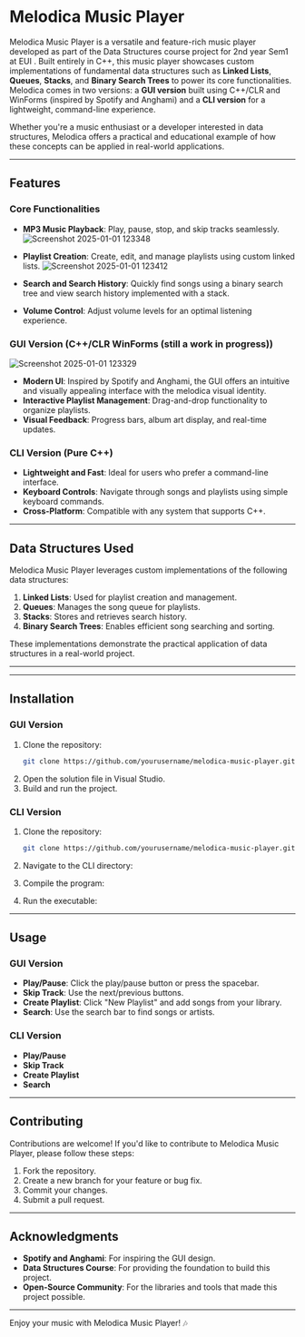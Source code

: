 # Melodica Music Player

Melodica Music Player is a versatile and feature-rich music player developed as part of the Data Structures course project for 2nd year Sem1 at EUI . Built entirely in C++, this music player showcases custom implementations of fundamental data structures such as **Linked Lists**, **Queues**, **Stacks**, and **Binary Search Trees** to power its core functionalities. Melodica comes in two versions: a **GUI version** built using C++/CLR and WinForms (inspired by Spotify and Anghami) and a **CLI version** for a lightweight, command-line experience.

Whether you're a music enthusiast or a developer interested in data structures, Melodica offers a practical and educational example of how these concepts can be applied in real-world applications.

---

## Features

### Core Functionalities
- **MP3 Music Playback**: Play, pause, stop, and skip tracks seamlessly.
 ![Screenshot 2025-01-01 123348](https://github.com/user-attachments/assets/bf778059-90d2-4e8c-8b7a-c4b9f13a9463)

- **Playlist Creation**: Create, edit, and manage playlists using custom linked lists.
![Screenshot 2025-01-01 123412](https://github.com/user-attachments/assets/06cb2a4f-31e1-4188-9d63-5a17df5ffbf7)
- **Search and Search History**: Quickly find songs using a binary search tree and view search history implemented with a stack.
- **Volume Control**: Adjust volume levels for an optimal listening experience.

### GUI Version (C++/CLR WinForms (still a work in progress))

![Screenshot 2025-01-01 123329](https://github.com/user-attachments/assets/ae828167-102c-409e-b38c-9a31f26a0d98)

- **Modern UI**: Inspired by Spotify and Anghami, the GUI offers an intuitive and visually appealing interface with the melodica visual identity.
- **Interactive Playlist Management**: Drag-and-drop functionality to organize playlists.
- **Visual Feedback**: Progress bars, album art display, and real-time updates.

### CLI Version (Pure C++)
- **Lightweight and Fast**: Ideal for users who prefer a command-line interface.
- **Keyboard Controls**: Navigate through songs and playlists using simple keyboard commands.
- **Cross-Platform**: Compatible with any system that supports C++.

---

## Data Structures Used

Melodica Music Player leverages custom implementations of the following data structures:
1. **Linked Lists**: Used for playlist creation and management.
2. **Queues**: Manages the song queue for playlists.
3. **Stacks**: Stores and retrieves search history.
4. **Binary Search Trees**: Enables efficient song searching and sorting.

These implementations demonstrate the practical application of data structures in a real-world project.

---


---
## Installation

### GUI Version
1. Clone the repository:
   ```bash
   git clone https://github.com/yourusername/melodica-music-player.git
   ```
2. Open the solution file in Visual Studio.
3. Build and run the project.

### CLI Version
1. Clone the repository:
   ```bash
   git clone https://github.com/yourusername/melodica-music-player.git
   ```
2. Navigate to the CLI directory:
  
3. Compile the program:
  
4. Run the executable:
   

---

## Usage

### GUI Version
- **Play/Pause**: Click the play/pause button or press the spacebar.
- **Skip Track**: Use the next/previous buttons.
- **Create Playlist**: Click "New Playlist" and add songs from your library.
- **Search**: Use the search bar to find songs or artists.

### CLI Version
- **Play/Pause**
- **Skip Track**
- **Create Playlist**
- **Search**

---

## Contributing

Contributions are welcome! If you'd like to contribute to Melodica Music Player, please follow these steps:
1. Fork the repository.
2. Create a new branch for your feature or bug fix.
3. Commit your changes.
4. Submit a pull request.

---



## Acknowledgments
- **Spotify and Anghami**: For inspiring the GUI design.
- **Data Structures Course**: For providing the foundation to build this project.
- **Open-Source Community**: For the libraries and tools that made this project possible.

---

Enjoy your music with Melodica Music Player! 🎶
